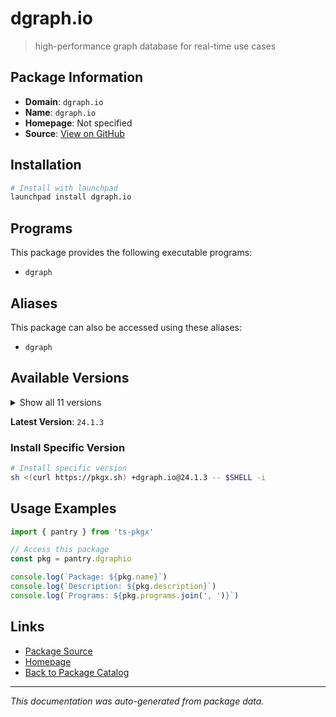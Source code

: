 # dgraph.io

> high-performance graph database for real-time use cases

## Package Information

- **Domain**: `dgraph.io`
- **Name**: `dgraph.io`
- **Homepage**: Not specified
- **Source**: [View on GitHub](https://github.com/pkgxdev/pantry/tree/main/projects/dgraph.io/package.yml)

## Installation

```bash
# Install with launchpad
launchpad install dgraph.io
```

## Programs

This package provides the following executable programs:

- `dgraph`

## Aliases

This package can also be accessed using these aliases:

- `dgraph`

## Available Versions

<details>
<summary>Show all 11 versions</summary>

- `24.1.3`, `24.1.2`, `24.1.1`, `24.1.0`, `24.0.5`
- `24.0.4`, `24.0.2`, `24.0.1`, `24.0.0`, `23.1.1`
- `23.1.0`

</details>

**Latest Version**: `24.1.3`

### Install Specific Version

```bash
# Install specific version
sh <(curl https://pkgx.sh) +dgraph.io@24.1.3 -- $SHELL -i
```

## Usage Examples

```typescript
import { pantry } from 'ts-pkgx'

// Access this package
const pkg = pantry.dgraphio

console.log(`Package: ${pkg.name}`)
console.log(`Description: ${pkg.description}`)
console.log(`Programs: ${pkg.programs.join(', ')}`)
```

## Links

- [Package Source](https://github.com/pkgxdev/pantry/tree/main/projects/dgraph.io/package.yml)
- [Homepage](#)
- [Back to Package Catalog](../package-catalog.md)

---

*This documentation was auto-generated from package data.*
